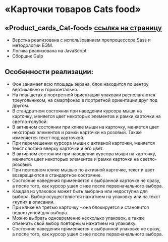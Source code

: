 # «Карточки товаров Cats food» 

## «Product_cards_Сat-food» [ссылка на страницу](https://nfdmitry.github.io/Product_cards_Cats-food/)

- Верстка реализована c использованием препроцессора Sass и методологии БЭМ.
- Логика реализована на JavaScript 
- Сборщик Gulp

## Особенности реализации:

- Фон занимает всю площадь экрана, блок находится по центру вертикально и горизонтально.
- На планшетах в портретной ориентации упаковки располагаются треугольником, на смартфонах в портретной ориентации друг под другом.
- В стандратном состоянии при наведении курсора мыши на карточку, меняется цвет некоторых элементов и рамки карточки на светло-голубой.
- В активном состоянии при клике мыши на карточку, меняется цвет некоторых элементов и рамки карточки на розовый. Также изменяется текст под карточкой.
- При перемещении курсора мыши с активной карточки, меняется текст слогана вверху карточки и его цвет. 
- В активном состоянии при наведении курсора мыши на карточку, меняется цвет некоторых элементов и рамки карточки на светло-розовый.
- При повторном клике мышью по активной карточке, текст и цвет возвращаются в стандартное состояние.
- Состояние наведения применяется к выбранной карточке не сразу, а после того, как курсор ушел с нее после первоначального выбора.
- Каждая из упаковок может быть выбрана или недоступна для выбора. Выбор осуществляется нажатием на упаковку или на текст «купи» в описании.
- При клике на третью карточку - она блокируется и становится недоступной для выбора.
- Можно выбрать одновременно несколько упаковок, а также отменить свой выбор повторным нажатием на упаковку.
- Состояние наведения применяется к выбранной упаковке не сразу, а после того, как курсор ушел с нее после первоначального выбора.


